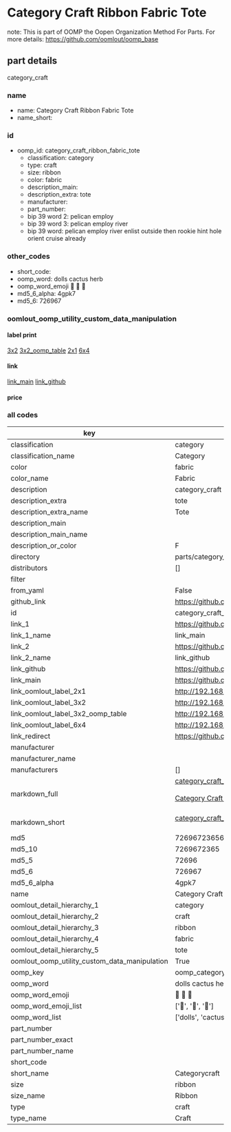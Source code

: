 # Category Craft Ribbon Fabric Tote  

note: This is part of OOMP the Oopen Organization Method For Parts. For more details: https://github.com/oomlout/oomp_base

##  part details
  



category_craft



### name
* name: Category Craft Ribbon Fabric Tote
* name_short: 
### id
* oomp_id: category_craft_ribbon_fabric_tote
  * classification: category
  * type: craft
  * size: ribbon
  * color: fabric
  * description_main: 
  * description_extra: tote
  * manufacturer: 
  * part_number: 
  * bip 39 word 2: pelican employ
  * bip 39 word 3: pelican employ river
  * bip 39 word: pelican employ river enlist outside then rookie hint hole orient cruise already

### other_codes
* short_code: 
* oomp_word: dolls cactus herb
* oomp_word_emoji :dolls: :cactus: :herb:
* md5_6_alpha: 4gpk7
* md5_6: 726967






### oomlout_oomp_utility_custom_data_manipulation
#### label print
[3x2](http://192.168.1.245:1112/?label=oomp%204gpk7)
[3x2_oomp_table](http://192.168.1.108:1112/?label=oomp%204gpk7)
[2x1](http://192.168.1.242:1112/?label=oomp%204gpk7)
[6x4](http://192.168.1.55:1112/?label=oomp%204gpk7)    

#### link

[link_main](https://github.com/oomlout/oomlout_oomp_version_1_messy/tree/main/parts/category_craft_ribbon_fabric_tote) [link_github](https://github.com/oomlout/oomlout_oomp_version_1_messy/tree/main/parts/category_craft_ribbon_fabric_tote)                             

#### price







### all codes 
| key | value |  
| --- | --- |  
| classification | category |  
| classification_name | Category |  
| color | fabric |  
| color_name | Fabric |  
| description | category_craft |  
| description_extra | tote |  
| description_extra_name | Tote |  
| description_main |  |  
| description_main_name |  |  
| description_or_color | F  |  
| directory | parts/category_craft_ribbon_fabric_tote |  
| distributors | [] |  
| filter |  |  
| from_yaml | False |  
| github_link | https://github.com/oomlout/oomlout_oomp_part_src/tree/main/parts/category_craft_ribbon_fabric_tote |  
| id | category_craft_ribbon_fabric_tote |  
| link_1 | https://github.com/oomlout/oomlout_oomp_version_1_messy/tree/main/parts/category_craft_ribbon_fabric_tote |  
| link_1_name | link_main |  
| link_2 | https://github.com/oomlout/oomlout_oomp_version_1_messy/tree/main/parts/category_craft_ribbon_fabric_tote |  
| link_2_name | link_github |  
| link_github | https://github.com/oomlout/oomlout_oomp_version_1_messy/tree/main/parts/category_craft_ribbon_fabric_tote |  
| link_main | https://github.com/oomlout/oomlout_oomp_version_1_messy/tree/main/parts/category_craft_ribbon_fabric_tote |  
| link_oomlout_label_2x1 | http://192.168.1.242:1112/?label=oomp%204gpk7 |  
| link_oomlout_label_3x2 | http://192.168.1.245:1112/?label=oomp%204gpk7 |  
| link_oomlout_label_3x2_oomp_table | http://192.168.1.108:1112/?label=oomp%204gpk7 |  
| link_oomlout_label_6x4 | http://192.168.1.55:1112/?label=oomp%204gpk7 |  
| link_redirect | https://github.com/oomlout/oomlout_oomp_version_1_messy/tree/main/parts/category_craft_ribbon_fabric_tote |  
| manufacturer |  |  
| manufacturer_name |  |  
| manufacturers | [] |  
| markdown_full | [category_craft_ribbon_fabric_tote](none)<br>[](none)<br>[Category Craft Ribbon Fabric Tote](none)<br><br> |  
| markdown_short | [category_craft_ribbon_fabric_tote](none)<br><br> |  
| md5 | 72696723656bd77b80cec4ad75923d12 |  
| md5_10 | 7269672365 |  
| md5_5 | 72696 |  
| md5_6 | 726967 |  
| md5_6_alpha | 4gpk7 |  
| name | Category Craft Ribbon Fabric Tote |  
| oomlout_detail_hierarchy_1 | category |  
| oomlout_detail_hierarchy_2 | craft |  
| oomlout_detail_hierarchy_3 | ribbon |  
| oomlout_detail_hierarchy_4 | fabric |  
| oomlout_detail_hierarchy_5 | tote |  
| oomlout_oomp_utility_custom_data_manipulation | True |  
| oomp_key | oomp_category_craft_ribbon_fabric_tote |  
| oomp_word | dolls cactus herb |  
| oomp_word_emoji | :dolls: :cactus: :herb: |  
| oomp_word_emoji_list | [':dolls:', ':cactus:', ':herb:'] |  
| oomp_word_list | ['dolls', 'cactus', 'herb'] |  
| part_number |  |  
| part_number_exact |  |  
| part_number_name |  |  
| short_code |  |  
| short_name | Categorycraft |  
| size | ribbon |  
| size_name | Ribbon |  
| type | craft |  
| type_name | Craft |  
